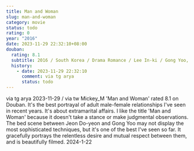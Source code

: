 ```yaml
---
title: Man and Woman
slug: man-and-woman
category: movie
status: todo
rating: 0
year: "2016"
date: 2023-11-29 22:32:10+08:00
douban:
  rating: 8.1
  subtitle: 2016 / South Korea / Drama Romance / Lee In-ki / Gong Yoo, Jeon Do-yeon
  history:
    - date: 2023-11-29 22:32:10
      comment: via tg arya
      status: todo
---
```


via tg arya 2023-11-29 / via tw Mickey_M 'Man and Woman' rated 8.1 on Douban. It's the best portrayal of adult male-female relationships I've seen in recent years. It's about extramarital affairs. I like the title 'Man and Woman' because it doesn't take a stance or make judgmental observations. The bed scene between Jeon Do-yeon and Gong Yoo may not display the most sophisticated techniques, but it's one of the best I've seen so far. It gracefully portrays the relentless desire and mutual respect between them, and is beautifully filmed. 2024-1-22
